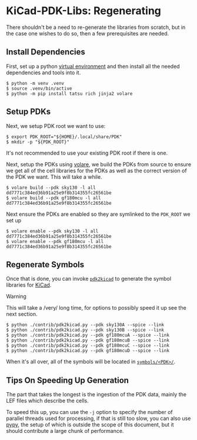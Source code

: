 # KiCad-PDK-Libs: Regenerating

There shouldn't be a need to re-generate the libraries from scratch, but in the case one wishes to do so, then a few prerequisites are needed.

## Install Dependencies

First, set up a python [virtual environment](https://docs.python.org/3/tutorial/venv.html) and then install all the needed dependencies and tools into it.

```
$ python -m venv .venv
$ source .venv/bin/active
$ python -m pip install tatsu rich jinja2 volare
```
## Setup PDKs

Next, we setup PDK root we want to use:

```
$ export PDK_ROOT="${HOME}/.local/share/PDK"
$ mkdir -p "${PDK_ROOT}"
```

It's not recommended to use your existing PDK root if there is one.

Next, setup the PDKs using [volare], we build the PDKs from source to ensure we get all of the cell libraries for the PDKs as well as the correct version of the PDK we want. This will take a while.

```
$ volare build --pdk sky130 -l all dd7771c384ed36b91a25e9f8b314355fc26561be
$ volare build --pdk gf180mcu -l all dd7771c384ed36b91a25e9f8b314355fc26561be

```

Next ensure the PDKs are enabled so they are symlinked to the `PDK_ROOT` we set up

```
$ volare enable --pdk sky130 -l all dd7771c384ed36b91a25e9f8b314355fc26561be
$ volare enable --pdk gf180mcu -l all dd7771c384ed36b91a25e9f8b314355fc26561be
```

## Regenerate Symbols

Once that is done, you can invoke [`pdk2kicad`](./contrib/pdk2kicad.py) to generate the symbol libraries for [KiCad].

> [!WARNING]
> This will take a /very/ long time, for options to possibly speed  it up see the next section.

```
$ python ./contrib/pdk2kicad.py --pdk sky130A --spice --link
$ python ./contrib/pdk2kicad.py --pdk sky130B --spice --link
$ python ./contrib/pdk2kicad.py --pdk gf180mcuA --spice --link
$ python ./contrib/pdk2kicad.py --pdk gf180mcuB --spice --link
$ python ./contrib/pdk2kicad.py --pdk gf180mcuC --spice --link
$ python ./contrib/pdk2kicad.py --pdk gf180mcuD --spice --link
```

When it's all over, all of the symbols will be located in [`symbols/<PDK>/`](./symbols/).

## Tips On Speeding Up Generation

The part that takes the longest is the ingestion of the PDK data, mainly the LEF files which describe the cells.

To speed this up, you can use the `-j` option to specify the number of parallel threads used for processing, if that is still too slow, you can also use [pypy], the setup of which is outside the scope of this document, but it should contribute a large chunk of performance.


[KiCad]: https://www.kicad.org/
[sky130]: https://skywater-pdk.readthedocs.io/en/main/
[gf180mcu]: https://gf180mcu-pdk.readthedocs.io/en/latest/
[open_pdk]: https://github.com/RTimothyEdwards/open_pdks
[volare]: https://github.com/efabless/volare
[PCM]: https://www.kicad.org/pcm/
[pypy]: https://www.pypy.org/
